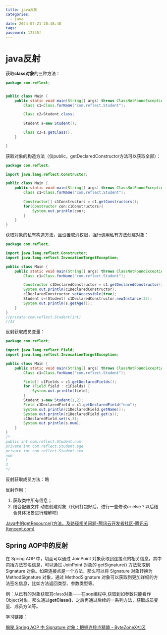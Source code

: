 ```yaml
---
title: java反射
categories:
  - java
date: 2024-07-21 20:48:48
tags:
password: 12345f
---
```


<!-- more -->

# java反射

获取**class对象**的三种方法：

```java
package com.reflect;


public class Main {
    public static void main(String[] args) throws ClassNotFoundException {
        Class c1=Class.forName("com.reflect.Student");

        Class c2=Student.class;
    
        Student s=new Student();

        Class c3=s.getClass();
    }

}
```

获取对象的构造方法（仅public，getDeclaredConstructor方法可以获取全部）：

```java
package com.reflect;

import java.lang.reflect.Constructor;

public class Main {
    public static void main(String[] args) throws ClassNotFoundException {
        Class c1=Class.forName("com.reflect.Student");
        
        Constructor[] c1Constructors = c1.getConstructors();
        for(Constructor con:c1Constructors){
            System.out.println(con);
        }
    }
}
```

获取对象的私有构造方法，且设置取消权限，强行调用私有方法创建对象：

```java
package com.reflect;

import java.lang.reflect.Constructor;
import java.lang.reflect.InvocationTargetException;

public class Main {
    public static void main(String[] args) throws ClassNotFoundException, NoSuchMethodException, InvocationTargetException, InstantiationException, IllegalAccessException {
        Class c1=Class.forName("com.reflect.Student");

        Constructor c1DeclaredConstructor = c1.getDeclaredConstructor(int.class);
        System.out.println(c1DeclaredConstructor);
        c1DeclaredConstructor.setAccessible(true);
        Student s=(Student) c1DeclaredConstructor.newInstance(33);
        System.out.println(s.getAge());
    }
}
//private com.reflect.Student(int)
//33
```

反射获取成员变量：

```java
package com.reflect;

import java.lang.reflect.Field;
import java.lang.reflect.InvocationTargetException;

public class Main {
    public static void main(String[] args) throws ClassNotFoundException, IllegalAccessException, NoSuchFieldException  {
        Class c1=Class.forName("com.reflect.Student");

        Field[] c1Fields = c1.getDeclaredFields();
        for (Field field : c1Fields) {
            System.out.println(field);
        }
        Student s=new Student(1,2);
        Field c1DeclaredField = c1.getDeclaredField("num");
        System.out.println(c1DeclaredField.getName());
        System.out.println(c1DeclaredField.get(s));
        c1DeclaredField.set(s,3);
        System.out.println(s.num);
    }
}
/*
public int com.reflect.Student.num
private int com.reflect.Student.age
private int com.reflect.Student.sex
num
1
3
*/
```

反射获取成员方法：略



反射作用：

1. 获取类中所有信息；
2. 结合配置文件 动态创建对象（代码打包好后，进行一些修改or else？以后结合具体场景进行理解吧）



[Java中的getResource()方法，及路径相关问题-腾讯云开发者社区-腾讯云 (tencent.com)](https://cloud.tencent.com/developer/article/1901321)

## Spring AOP中的反射

在 Spring AOP 中，切面可以通过 JoinPoint 对象获取到连接点的相关信息，其中包括方法签名信息，可以通过 JoinPoint 对象的 getSignature() 方法获取到 Signature 对象。如果连接点是一个方法，那么可以将 Signature 对象转换为 MethodSignature 对象，通过 MethodSignature 对象可以获取到更加详细的方法签名信息，比如方法返回类型、参数类型等。


例：从已有的对象获取其class对象——在aop编程中,获取到如参数只能看作Object对象，那么通过**getClass()**，之后再通过后续的一系列方法，获取成员变量、成员方法等。

学习链接：

[揭秘 Spring AOP 中 Signature 对象：把握连接点精髓 - ByteZoneX社区](https://www.bytezonex.com/archives/gxNXhKj-.html)
